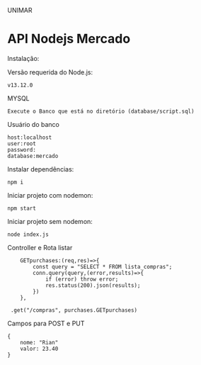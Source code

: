 UNIMAR

# API Nodejs Mercado 

Instalação:

Versão requerida do Node.js:
```
v13.12.0
```

MYSQL
```
Execute o Banco que está no diretório (database/script.sql)
```

Usuário do banco
```
host:localhost
user:root
password:
database:mercado
```

Instalar dependências:
```
npm i
```
Iniciar projeto com nodemon:
```
npm start
```

Iniciar projeto sem nodemon:
```
node index.js
```

Controller e Rota listar
```
    GETpurchases:(req,res)=>{
        const query = "SELECT * FROM lista_compras";
        conn.query(query,(error,results)=>{
            if (error) throw error;
            res.status(200).json(results);
        })
    },
    
 .get("/compras", purchases.GETpurchases)
```


Campos para POST e PUT
```
{ 
    nome: "Rian"
    valor: 23.40
}
```
